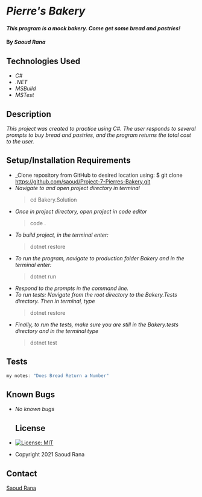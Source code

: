 # _Pierre's Bakery_

#### _This program is a mock bakery. Come get some bread and pastries!_

#### By _**Saoud Rana**_

## Technologies Used

* _C#_
* _.NET_
* _MSBuild_
* _MSTest_

## Description

_This project was created to practice using C#. The user responds to several prompts to buy bread and pastries, and the program returns the total cost to the user._

## Setup/Installation Requirements

* _Clone repository from GitHub to desired location using: $ git clone https://github.com/saoud/Project-7-Pierres-Bakery.git
* _Navigate to and open project directory in terminal_
  > cd Bakery.Solution
* _Once in project directory, open project in code editor_
  >code .
* _To build project, in the terminal enter:_
  >dotnet restore
* _To run the program, navigate to production folder Bakery and in the terminal enter:_
  >dotnet run
* _Respond to the prompts in the command line._
* _To run tests: Navigate from the root directory to the Bakery.Tests directory. Then in terminal, type_
  >dotnet restore
* _Finally, to run the tests, make sure you are still in the Bakery.tests directory and in the terminal type_
  >dotnet test

## Tests

```csharp
my notes: "Does Bread Return a Number"
```
## Known Bugs

* _No known bugs_

    ## License
* [![License: MIT](https://img.shields.io/badge/License-MIT-yellow.svg)](https://github.com/saoud/csharp-TDD-template/blob/main/LICENSE)
* Copyright 2021 Saoud Rana
## Contact
[Saoud Rana](mailto:githubissues@saoud.dev)
